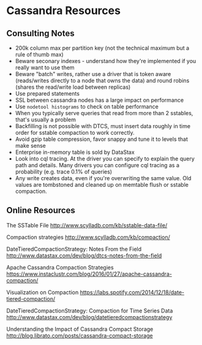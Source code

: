 # Cassandra Resources

## Consulting Notes

* 200k column max per partition key (not the technical maximum but a rule of thumb max)
* Beware seconary indexes - understand how they're implemented if you really want to use them
* Beware "batch" writes, rather use a driver that is token aware (reads/writes directly to a node that owns the data) and round robins (shares the read/write load between replicas)
* Use prepared statements
* SSL between cassandra nodes has a large impact on performance
* Use `nodetool histograms` to check on table performance
* When you typically serve queries that read from more than 2 sstables, that's usually a problem
* Backfilling is not possible with DTCS, must insert data roughly in time order for sstable compaction to work correctly.
* Avoid gzip table compression, favor snappy and tune it to levels that make sense
* Enterprise in-memory table is sold by DataStax
* Look into cql tracing. At the driver you can specify to explain the query path and details. Many drivers you can configure cql tracing as a probability (e.g. trace 0.1% of queries)
* Any write creates data, even if you're overwriting the same value. Old values are tombstoned and cleaned up on memtable flush or sstable compaction.

## Online Resources

The SSTable File
http://www.scylladb.com/kb/sstable-data-file/

Compaction strategies
http://www.scylladb.com/kb/compaction/

DateTieredCompactionStrategy: Notes From the Field
http://www.datastax.com/dev/blog/dtcs-notes-from-the-field

Apache Cassandra Compaction Strategies
https://www.instaclustr.com/blog/2016/01/27/apache-cassandra-compaction/

Visualization on Compaction
https://labs.spotify.com/2014/12/18/date-tiered-compaction/

DateTieredCompactionStrategy: Compaction for Time Series Data
http://www.datastax.com/dev/blog/datetieredcompactionstrategy

Understanding the Impact of Cassandra Compact Storage
http://blog.librato.com/posts/cassandra-compact-storage